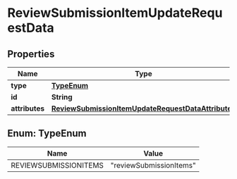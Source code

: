 

# ReviewSubmissionItemUpdateRequestData


## Properties

| Name | Type | Description | Notes |
|------------ | ------------- | ------------- | -------------|
|**type** | [**TypeEnum**](#TypeEnum) |  |  |
|**id** | **String** |  |  |
|**attributes** | [**ReviewSubmissionItemUpdateRequestDataAttributes**](ReviewSubmissionItemUpdateRequestDataAttributes.md) |  |  [optional] |



## Enum: TypeEnum

| Name | Value |
|---- | -----|
| REVIEWSUBMISSIONITEMS | &quot;reviewSubmissionItems&quot; |



